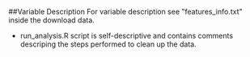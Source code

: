 ##Variable Description
For variable description see "features_info.txt" inside the download data.

* run_analysis.R script is self-descriptive and contains comments descriping the steps performed to clean up the data.
